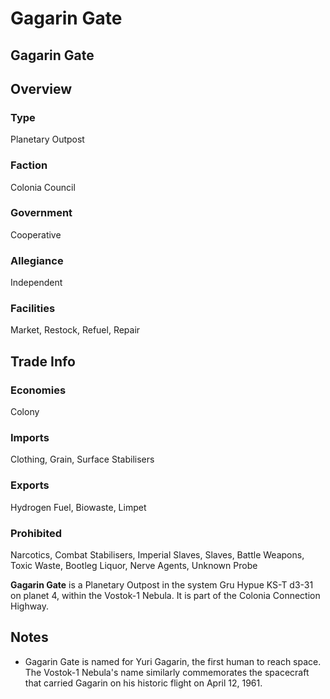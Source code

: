 # Gagarin Gate
## Gagarin Gate

		

## Overview

### Type

Planetary Outpost

### Faction

Colonia Council

### Government

Cooperative

### Allegiance

Independent

### Facilities

Market, Restock, Refuel, Repair

## Trade Info

### Economies

Colony

### Imports

Clothing, Grain, Surface Stabilisers

### Exports

Hydrogen Fuel, Biowaste, Limpet

### Prohibited

Narcotics, Combat Stabilisers, Imperial Slaves, Slaves, Battle Weapons, Toxic Waste, Bootleg Liquor, Nerve Agents, Unknown Probe

**Gagarin Gate** is a Planetary Outpost in the system Gru Hypue KS-T d3-31 on planet 4, within the Vostok-1 Nebula. It is part of the Colonia Connection Highway.

## Notes

- Gagarin Gate is named for Yuri Gagarin, the first human to reach space. The Vostok-1 Nebula's name similarly commemorates the spacecraft that carried Gagarin on his historic flight on April 12, 1961.